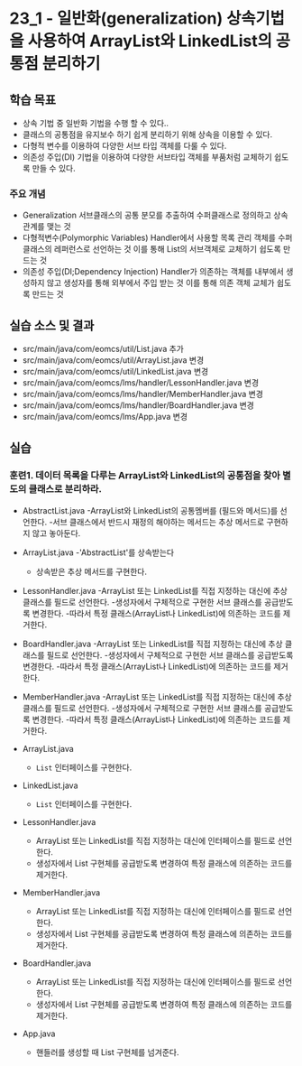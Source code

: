 # 23_1 - 일반화(generalization) 상속기법을 사용하여  ArrayList와 LinkedList의 공통점 분리하기

## 학습 목표

- 상속 기법 중 일반화 기법을 수행 할 수 있다..
- 클래스의 공통점을 유지보수 하기 쉽게 분리하기 위해 상속을 이용할 수 있다.
- 다형적 변수를 이용하여 다양한 서브 타입 객체를 다룰 수 있다.
- 의존성 주입(DI) 기법을 이용하여 다양한 서브타입 객체를 부품처럼 교체하기 쉽도록 만들 수 있다.

### 주요 개념

- Generalization  서브클래스의 공통 분모를 추출하여 수퍼클래스로 정의하고 상속관계를 맺는 것
- 다형적변수(Polymorphic Variables) 
	  Handler에서 사용할 목록 관리 객체를 수퍼클래스의 레퍼런스로 선언하는 것
              이를 통해 List의 서브객체로 교체하기 쉽도록 만드는 것
- 의존성 주입(DI;Dependency Injection) 
	  Handler가 의존하는 객체를 내부에서 생성하지 않고 생성자를 통해 외부에서 주입 받는 것
              이를 통해 의존 객체 교체가 쉽도록 만드는 것


## 실습 소스 및 결과

- src/main/java/com/eomcs/util/List.java 추가
- src/main/java/com/eomcs/util/ArrayList.java 변경
- src/main/java/com/eomcs/util/LinkedList.java 변경
- src/main/java/com/eomcs/lms/handler/LessonHandler.java 변경
- src/main/java/com/eomcs/lms/handler/MemberHandler.java 변경
- src/main/java/com/eomcs/lms/handler/BoardHandler.java 변경
- src/main/java/com/eomcs/lms/App.java 변경

## 실습

### 훈련1. 데이터 목록을 다루는 ArrayList와 LinkedList의 공통점을 찾아 별도의 클래스로 분리하라.

- AbstractList.java
	-ArrayList와 LinkedList의 공통멤버를 (필드와 메서드)를 선언한다.
	-서브 클래스에서 반드시 재정의 해야하는 메서드는 추상 메서드로 구현하지 않고 놓아둔다.
- ArrayList.java
	-'AbstractList'를 상속받는다
	- 상속받은 추상 메서드를 구현한다.
- LessonHandler.java
	-ArrayList 또는 LinkedList를 직접 지정하는 대신에 추상 클래스를 필드로 선언한다.
	-생성자에서 구체적으로 구현한 서브 클래스를 공급받도록 변경한다.
	-따라서 특정 클래스(ArrayList나 LinkedList)에 의존하는 코드를 제거한다.
- BoardHandler.java
	-ArrayList 또는 LinkedList를 직접 지정하는 대신에 추상 클래스를 필드로 선언한다.
	-생성자에서 구체적으로 구현한 서브 클래스를 공급받도록 변경한다.
	-따라서 특정 클래스(ArrayList나 LinkedList)에 의존하는 코드를 제거한다.
- MemberHandler.java
	-ArrayList 또는 LinkedList를 직접 지정하는 대신에 추상 클래스를 필드로 선언한다.
	-생성자에서 구체적으로 구현한 서브 클래스를 공급받도록 변경한다.
	-따라서 특정 클래스(ArrayList나 LinkedList)에 의존하는 코드를 제거한다.

- ArrayList.java
    - `List` 인터페이스를 구현한다.
- LinkedList.java
    - `List` 인터페이스를 구현한다.
- LessonHandler.java
    - ArrayList 또는 LinkedList를 직접 지정하는 대신에 인터페이스를 필드로 선언한다.
    - 생성자에서 List 구현체를 공급받도록 변경하여 특정 클래스에 의존하는 코드를 제거한다.
- MemberHandler.java
    - ArrayList 또는 LinkedList를 직접 지정하는 대신에 인터페이스를 필드로 선언한다.
    - 생성자에서 List 구현체를 공급받도록 변경하여 특정 클래스에 의존하는 코드를 제거한다.
- BoardHandler.java
    - ArrayList 또는 LinkedList를 직접 지정하는 대신에 인터페이스를 필드로 선언한다.
    - 생성자에서 List 구현체를 공급받도록 변경하여 특정 클래스에 의존하는 코드를 제거한다.
- App.java
    - 핸들러를 생성할 때 List 구현체를 넘겨준다.
